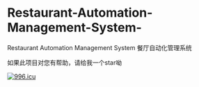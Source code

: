 # Restaurant-Automation-Management-System-
Restaurant Automation Management System 餐厅自动化管理系统

  如果此项目对您有帮助，请给我一个star呦

<a href="https://996.icu"><img src="https://img.shields.io/badge/link-996.icu-red.svg" alt="996.icu" /></a>

